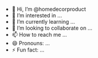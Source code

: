 - 👋 Hi, I’m @homedecorproduct
- 👀 I’m interested in ...
- 🌱 I’m currently learning ...
- 💞️ I’m looking to collaborate on ...
- 📫 How to reach me ...
- 😄 Pronouns: ...
- ⚡ Fun fact: ...

<!---
homedecorproduct/homedecorproduct is a ✨ special ✨ repository because its `README.md` (this file) appears on your GitHub profile.
You can click the Preview link to take a look at your changes.
--->
